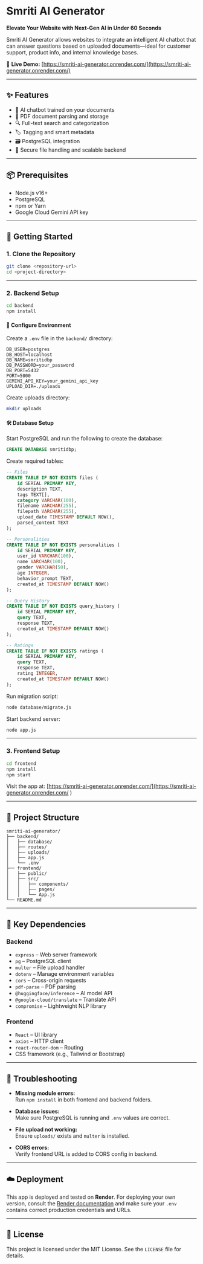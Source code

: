 # Smriti AI Generator  
**Elevate Your Website with Next-Gen AI in Under 60 Seconds**

Smriti AI Generator allows websites to integrate an intelligent AI chatbot that can answer questions based on uploaded documents—ideal for customer support, product info, and internal knowledge bases.

🔗 **Live Demo:** [https://smriti-ai-generator.onrender.com/](https://smriti-ai-generator.onrender.com/)

---

## ✨ Features

- 🧠 AI chatbot trained on your documents  
- 📄 PDF document parsing and storage  
- 🔍 Full-text search and categorization  
- 🏷️ Tagging and smart metadata  
- 🗃️ PostgreSQL integration  
- 🔐 Secure file handling and scalable backend

---

## 📦 Prerequisites

- Node.js v16+  
- PostgreSQL  
- npm or Yarn  
- Google Cloud Gemini API key

---

## 🚀 Getting Started

### 1. Clone the Repository

```bash
git clone <repository-url>
cd <project-directory>
```

---

### 2. Backend Setup

```bash
cd backend
npm install
```

#### 🔧 Configure Environment

Create a `.env` file in the `backend/` directory:

```env
DB_USER=postgres
DB_HOST=localhost
DB_NAME=smritidbp
DB_PASSWORD=your_password
DB_PORT=5432
PORT=5000
GEMINI_API_KEY=your_gemini_api_key
UPLOAD_DIR=./uploads
```

Create uploads directory:

```bash
mkdir uploads
```

#### 🛠️ Database Setup

Start PostgreSQL and run the following to create the database:

```sql
CREATE DATABASE smritidbp;
```

Create required tables:

```sql
-- Files
CREATE TABLE IF NOT EXISTS files (
    id SERIAL PRIMARY KEY,
    description TEXT,
    tags TEXT[],
    category VARCHAR(100),
    filename VARCHAR(255),
    filepath VARCHAR(255),
    upload_date TIMESTAMP DEFAULT NOW(),
    parsed_content TEXT
);

-- Personalities
CREATE TABLE IF NOT EXISTS personalities (
    id SERIAL PRIMARY KEY,
    user_id VARCHAR(100),
    name VARCHAR(100),
    gender VARCHAR(50),
    age INTEGER,
    behavior_prompt TEXT,
    created_at TIMESTAMP DEFAULT NOW()
);

-- Query History
CREATE TABLE IF NOT EXISTS query_history (
    id SERIAL PRIMARY KEY,
    query TEXT,
    response TEXT,
    created_at TIMESTAMP DEFAULT NOW()
);

-- Ratings
CREATE TABLE IF NOT EXISTS ratings (
    id SERIAL PRIMARY KEY,
    query TEXT,
    response TEXT,
    rating INTEGER,
    created_at TIMESTAMP DEFAULT NOW()
);
```

Run migration script:

```bash
node database/migrate.js
```

Start backend server:

```bash
node app.js
```

---

### 3. Frontend Setup

```bash
cd frontend
npm install
npm start
```

Visit the app at: [https://smriti-ai-generator.onrender.com/](https://smriti-ai-generator.onrender.com/ )

---

## 📁 Project Structure

```
smriti-ai-generator/
├── backend/
│   ├── database/
│   ├── routes/
│   ├── uploads/
│   ├── app.js
│   └── .env
├── frontend/
│   ├── public/
│   ├── src/
│   │   ├── components/
│   │   ├── pages/
│   │   └── App.js
└── README.md
```

---

## 🧩 Key Dependencies

### Backend

- `express` – Web server framework  
- `pg` – PostgreSQL client  
- `multer` – File upload handler  
- `dotenv` – Manage environment variables  
- `cors` – Cross-origin requests  
- `pdf-parse` – PDF parsing  
- `@huggingface/inference` – AI model API  
- `@google-cloud/translate` – Translate API  
- `compromise` – Lightweight NLP library

### Frontend

- `React` – UI library  
- `axios` – HTTP client  
- `react-router-dom` – Routing  
- CSS framework (e.g., Tailwind or Bootstrap)

---

## 🧪 Troubleshooting

- **Missing module errors:**  
  Run `npm install` in both frontend and backend folders.

- **Database issues:**  
  Make sure PostgreSQL is running and `.env` values are correct.

- **File upload not working:**  
  Ensure `uploads/` exists and `multer` is installed.

- **CORS errors:**  
  Verify frontend URL is added to CORS config in backend.

---

## ☁️ Deployment

This app is deployed and tested on **Render**. For deploying your own version, consult the [Render documentation](https://render.com/docs) and make sure your `.env` contains correct production credentials and URLs.

---

## 📜 License

This project is licensed under the MIT License. See the `LICENSE` file for details.